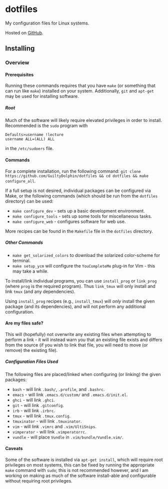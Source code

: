 # dotfiles

My configuration files for Linux systems.

Hosted on [GitHub](https://github.com/GuiltyDolphin/dotfiles).

## Installing

### Overview

#### Prerequisites

Running these commands requires that you have `make` (or something
that can run like `make`) installed on your system. Additionally,
`git` and `apt-get` may be used for installing software.

##### Root

Much of the software will likely require elevated privileges in order
to install. Recommended is the `sudo` program with

```
Defaults>username !lecture
username ALL=(ALL) ALL
```

in the `/etc/sudoers` file.

#### Commands

For a complete installation, run the following command:
`git clone https://github.com/GuiltyDolphin/dotfiles && cd dotfiles && make configure_all`.

If a full setup is not desired, individual packages can be configured
via Make, or the following commands
(which should be run from the `dotfiles` directory) can be used:

* `make configure_dev`   - sets up a basic development environment.
* `make configure_tools` - sets up some tools for miscellaneous tasks.
* `make configure_web`   - configures software for web use.

More recipes can be found in the `Makefile` file in the `dotfiles` directory.

##### Other Commands

* `make get_solarized_colors` to download the solarized color-scheme
for terminal.
* `make setup_ycm` will configure the `YouCompleteMe` plug-in for
Vim - this may take a while.

To install/link individual programs, you can use `install_prog` or
`link_prog` (where `prog` is the required program). Thus `link_tmux`
will only install and link `tmux` (and any dependencies).

Using `install_prog` recipes (e.g., `install_tmux`) will _only_
install the given package (and its dependencies), and will not
perform any additional configuration.

#### Are my files safe?

This will (hopefully) not overwrite any existing files when attempting
to perform a link - it will instead warn you that an existing file
exists and differs from the source (if you wish to link that file,
you will need to move (or remove) the existing file).

##### Configuration Files Used

The following files are placed/linked when configuring
(or linking) the given packages:

* `bash`       - will link `.bash/`, `.profile`, and `.bashrc`.
* `emacs`      - will link `.emacs.d/custom/` and `.emacs.d/init.el`.
* `ghci`       - will link `.ghci`.
* `git`        - will link `.gitconfig`.
* `irb`        - will link `.irbrc`.
* `tmux`       - will link `.tmux.config`.
* `tmuxinator` - will link `.tmuxinator`.
* `vim`        - will link `.vimrc` and `.vim/UltiSnips`.
* `vimperator` - will link `.vimperatorrc`.
* `vundle`     - will place `Vundle` in `.vim/bundle/Vundle.vim/`.

#### Caveats

Some of the software is installed via `apt-get install`, which will
require root privileges on most systems, this can be fixed by running
the appropriate `make` command with `sudo`; this is not recommended
however, and I am working on making as much of the software install-able
and configurable without requiring root privileges.

